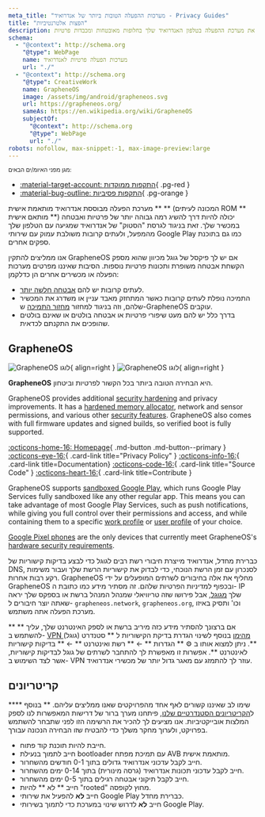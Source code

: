 ```yaml
---
meta_title: "מערכות ההפעלה הטובות ביותר של אנדרואיד - Privacy Guides"
title: "הפצות אלטרנטיביות"
description: אתה יכול להחליף את מערכת ההפעלה בטלפון האנדרואיד שלך בחלופות מאובטחות ומכבדות פרטיות.
schema:
  - "@context": http://schema.org
    "@type": WebPage
    name: מערכות הפעלה פרטיות לאנדרואיד
    url: "./"
  - "@context": http://schema.org
    "@type": CreativeWork
    name: GrapheneOS
    image: /assets/img/android/grapheneos.svg
    url: https://grapheneos.org/
    sameAs: https://en.wikipedia.org/wiki/GrapheneOS
    subjectOf:
      "@context": http://schema.org
      "@type": WebPage
      url: "./"
robots: nofollow, max-snippet:-1, max-image-preview:large
---
```


<small> מגן מפני האיומ/ים הבאים: </small>

- [:material-target-account: התקפות ממוקדות](../basics/common-threats.md#attacks-against-specific-individuals){ .pg-red }
- [:material-bug-outline: התקפות פסיביות](../basics/common-threats.md#security-and-privacy){ .pg-orange }

מערכת הפעלה מבוססת אנדרואיד מותאמת אישית \*\* \*\* (המכונה לעיתים ROM \*\* מותאם אישית \*\*) יכולה להיות דרך להשיג רמה גבוהה יותר של פרטיות ואבטחה במכשיר שלך. זאת בניגוד לגרסת "הסטוק" של אנדרואיד שמגיעה עם הטלפון שלך מהמפעל, ולעתים קרובות משולבת עמוק עם שירותי Google Play כמו גם בתוכנת ספקים אחרים.

אנו ממליצים להתקין GrapheneOS אם יש לך פיקסל של גוגל מכיוון שהוא מספק הקשחת אבטחה משופרת ותכונות פרטיות נוספות. הסיבות שאיננו מפרטים מערכות הפעלה או מכשירים אחרים הן כדלקמן:

- לעתים קרובות יש להם [אבטחה חלשה יותר](index.md#install-a-custom-distribution).
- התמיכה נופלת לעתים קרובות כאשר המתחזק מאבד עניין או משדרג את המכשיר שלהם, וזה בניגוד למחזור [מחזור התמיכה](https://grapheneos.org/faq#device-lifetime) ש-GrapheneOS עוקבים.
- בדרך כלל יש להם מעט שיפורי פרטיות או אבטחה בולטים או שאינם בולטים שהופכים את התקנתם לכדאית.

## GrapheneOS

<div class="admonition recommendation" markdown>

![GrapheneOS לוגו](../assets/img/android/grapheneos.svg#only-light){ align=right }
![GrapheneOS לוגו](../assets/img/android/grapheneos-dark.svg#only-dark){ align=right }

**GrapheneOS** היא הבחירה הטובה ביותר בכל הקשור לפרטיות וביטחון.

GrapheneOS provides additional [security hardening](https://en.wikipedia.org/wiki/Hardening_\(computing\)) and privacy improvements. It has a [hardened memory allocator](https://github.com/GrapheneOS/hardened_malloc), network and sensor permissions, and various other [security features](https://grapheneos.org/features). GrapheneOS also comes with full firmware updates and signed builds, so verified boot is fully supported.

[:octicons-home-16: Homepage](https://grapheneos.org){ .md-button .md-button--primary }
[:octicons-eye-16:](https://grapheneos.org/faq#privacy-policy){ .card-link title="Privacy Policy" }
[:octicons-info-16:](https://grapheneos.org/faq){ .card-link title=Documentation}
[:octicons-code-16:](https://grapheneos.org/source){ .card-link title="Source Code" }
[:octicons-heart-16:](https://grapheneos.org/donate){ .card-link title=Contribute }

</div>

GrapheneOS supports [sandboxed Google Play](https://grapheneos.org/usage#sandboxed-google-play), which runs Google Play Services fully sandboxed like any other regular app. This means you can take advantage of most Google Play Services, such as push notifications, while giving you full control over their permissions and access, and while containing them to a specific [work profile](../os/android-overview.md#work-profile) or [user profile](../os/android-overview.md#user-profiles) of your choice.

[Google Pixel phones](../mobile-phones.md#google-pixel) are the only devices that currently meet GrapheneOS's [hardware security requirements](https://grapheneos.org/faq#future-devices).

כברירת מחדל, אנדרואיד מייצרת חיבורי רשת רבים לגוגל כדי לבצע בדיקות קישוריות של DNS, לסנכרון עם זמן הרשת הנוכחי, כדי לבדוק את קישוריות הרשת שלך ועבור משימות רקע רבות אחרות. GrapheneOS מחליף את אלה בחיבורים לשרתים המופעלים על ידי GrapheneOS ובכפוף למדיניות הפרטיות שלהם. זה מסתיר מידע כמו כתובת ה- IP שלך [מגוגל](../basics/common-threats.md#privacy-from-service-providers), אבל פירושו שזה טריוויאלי שמנהל המנהל ברשת או בספקס שלך יראה שאתה יוצר חיבורים ל- `grapheneos.network`, `grapheneos.org`, וכו' ותסיק באיזו מערכת הפעלה אתה משתמש.

אם ברצונך להסתיר מידע כזה מיריב ברשת או לספק האינטרנט שלך, עליך \*\* \*\* להשתמש ב- [VPN מהימן](../vpn.md) בנוסף לשינוי הגדרת בדיקת הקישוריות ל \*\* סטנדרט (גוגל) \*\*. ניתן למצוא אותו ב :gear: \*\* הגדרות \*\* ← \*\* רשת ואינטרנט \*\* ← \*\* בדיקות קישוריות לאינטרנט \*\*. אפשרות זו מאפשרת לך להתחבר לשרתים של גוגל לבדיקות קישוריות, אשר לצד השימוש ב- VPN עוזר לך להתמזג עם מאגר גדול יותר של מכשירי אנדרואיד.

## קריטריונים

\*\*\*\* שימו לב שאיננו קשורים לאף אחד מהפרויקטים שאנו ממליצים עליהם. \*\* בנוסף ל[הקריטריונים הסטנדרטיים שלנו](../about/criteria.md), פיתחנו מערך ברור של דרישות המאפשרות לנו לספק המלצות אובייקטיביות. אנו מציעים לך להכיר את הרשימה הזו לפני שתבחר להשתמש בפרויקט, ולערוך מחקר משלך כדי להבטיח שזו הבחירה הנכונה עבורך.

- חייבת להיות תוכנת קוד פתוח.
- חייב לתמוך בנעילת bootloader עם תמיכת מפתח AVB מותאמת אישית.
- חייב לקבל עדכוני אנדרואיד גדולים בתוך 0-1 חודשים מהשחרור.
- חייב לקבל עדכוני תכונות אנדרואיד (גרסה מינורית) בתוך 0-14 ימים מהשחרור.
- חייב לקבל תיקוני אבטחה רגילים בתוך 0-5 ימים מהשחרור.
- חייב \*\* לא \*\* להיות "rooted" מחוץ לקופסה.
- חייב **לא** להפעיל את שירותי Google Play כברירת מחדל.
- חייב **לא** לדרוש שינוי במערכת כדי לתמוך בשירותי Google Play.
